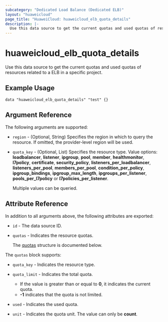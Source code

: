 ```yaml
---
subcategory: "Dedicated Load Balance (Dedicated ELB)"
layout: "huaweicloud"
page_title: "HuaweiCloud: huaweicloud_elb_quota_details"
description: |-
  Use this data source to get the current quotas and used quotas of resources related to a ELB in a specific project.
---
```


# huaweicloud_elb_quota_details

Use this data source to get the current quotas and used quotas of resources related to a ELB in a specific project.

## Example Usage

```hcl
data "huaweicloud_elb_quota_details" "test" {}
```

## Argument Reference

The following arguments are supported:

* `region` - (Optional, String) Specifies the region in which to query the resource.
  If omitted, the provider-level region will be used.

* `quota_key` - (Optional, List) Specifies the resource type.
  Value options: **loadbalancer**, **listener**, **ipgroup**, **pool**, **member**, **healthmonitor**, **l7policy**,
  **certificate**, **security_policy**, **listeners_per_loadbalancer**, **listeners_per_pool**, **members_per_pool**,
  **condition_per_policy**, **ipgroup_bindings**, **ipgroup_max_length**, **ipgroups_per_listener**, **pools_per_l7policy**
  or **l7policies_per_listener**.
  
  Multiple values can be queried.

## Attribute Reference

In addition to all arguments above, the following attributes are exported:

* `id` - The data source ID.

* `quotas` - Indicates the resource quotas.

  The [quotas](#quotas_struct) structure is documented below.

<a name="quotas_struct"></a>
The `quotas` block supports:

* `quota_key` - Indicates the resource type.

* `quota_limit` - Indicates the total quota.
  + If the value is greater than or equal to **0**, it indicates the current quota.
  + **-1** indicates that the quota is not limited.

* `used` - Indicates the used quota.

* `unit` - Indicates the quota unit.
  The value can only be **count**.
